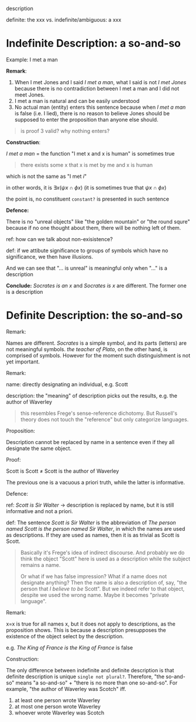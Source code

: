 description

definite: the xxx vs. indefinite/ambiguous: a xxx


# Indefinite Description: a so-and-so

Example: I met a man


**Remark**:

1. When I met Jones and I said *I met a man*, what I said is not *I met Jones* because there is no contradiction between I met a man and I did not meet Jones.
2. I met a man is natural and can be easily understood
3. No actual man (entity) enters this sentence because when *I met a man* is false (i.e. I lied), there is no reason to believe Jones should be supposed to enter the proposition than anyone else should.

> is proof 3 valid? why nothing enters?


**Construction**:

*I met a man* = the function "I met x and x is human" is sometimes true

> there exists some x that x is met by me and x is human

which is not the same as "I met *i*"

in other words, it is $\exists x(\psi x \cap \phi x)$ (it is sometimes true that $\psi x \cap \phi x$)

the point is, no constituent `constant?` is presented in such sentence


**Defence:**

There is no "unreal objects" like "the golden mountain" or "the round squre" because if no one thought about them, there will be nothing left of them.

ref: how can we talk about non-exisistence?

def: if we attibute significance to groups of symbols which have no significance, we then have illusions.

And we can see that "... is unreal" is meaningful only when "..." is a description


**Conclude:** *Socrates is an x* and *Socrates is x* are different. The former one is a description


# Definite Description: the so-and-so


Remark:

Names are different. *Socrates* is a simple symbol, and its parts (letters) are not meaningful symbols. *the teacher of Plato*, on the other hand, is comprised of symbols. However for the moment such distinguishment is not yet important.


Remark: 

name: directly designating an individual, e.g. Scott

description: the "meaning" of description picks out the results, e.g. the author of Waverley

> this resembles Frege's sense-reference dichotomy. But Russell's theory does not touch the "reference" but only categorize languages.


Proposition:

Description cannot be replaced by name in a sentence even if they all designate the same object.


Proof:

Scott is Scott $\neq$ Scott is the author of Waverley

The previous one is a vacuous a priori truth, while the latter is informative.


Defence:

ref: *Scott is Sir Walter* -> description is replaced by name, but it is still informative and not a priori.

def: The sentence *Scott is Sir Walter* is the abbreviation of *The person named Scott is the person named Sir Walter*, in which the names are used as descriptions. If they are used as names, then it is as trivial as Scott is Scott.

> Basically it's Frege's idea of indirect discourse. And probably we do think the object "Scott" here is used as a description while the subject remains a name.
>
> Or what if we has false impression? What if a name does not designate anything? Then the name is also a description of, say, "the person that *I believe to be* Scott". But we indeed refer to that object, despite we used the wrong name. Maybe it becomes "private language".


Remark:

x=x is true for all names x, but it does not apply to descriptions, as the proposition shows. This is because a description presupposes the existence of the object select by the description.

e.g. *The King of France is the King of France* is false


Construction:

The only difference between indefinite and definite description is that definite description is unique `single not plural?`. Therefore, "the so-and-so" means "a so-and-so" + "there is no more than one so-and-so". For example, "the author of Waverley was Scotch" iff.

1. at least one person wrote Waverley
2. at most one person wrote Waverley
3. whoever wrote Waverley was Scotch
